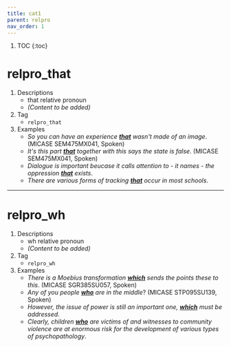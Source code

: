 ```yaml
---
title: cat1
parent: relpro
nav_order: 1
---
```

1. TOC
{:toc}

# relpro_that

1. Descriptions
    - that relative pronoun
    - *(Content to be added)*
2. Tag
    - `relpro_that`
3. Examples
    - *So you can have an experience <ins>**that**</ins> wasn't made of an image*. (MICASE SEM475MX041, Spoken)
    - *It's this part <ins>**that**</ins> together with this says the state is false*. (MICASE SEM475MX041, Spoken)
    - *Dialogue is important beucase it calls attention to - it names - the oppression <ins>**that**</ins> exists*.
    - *There are various forms of tracking <ins>**that**</ins> occur in most schools*.

---

# relpro_wh

1. Descriptions
    - wh relative pronoun
    - *(Content to be added)*
2. Tag
    - `relpro_wh`
3. Examples
    - *There is a Moebius transformation <ins>**which**</ins> sends the points these to this*. (MICASE SGR385SU057, Spoken)
    - *Any of you people <ins>**who**</ins> are in the middle*? (MICASE STP095SU139, Spoken)
    - *However, the issue of power is still an important one, <ins>**which**</ins> must be addressed*.
    - *Clearly, children <ins>**who**</ins> are victims of and witnesses to community violence are at enormous risk for the development of various types of psychopathology*.

